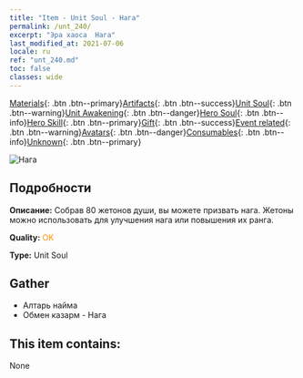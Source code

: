 ```yaml
---
title: "Item - Unit Soul - Нага"
permalink: /unt_240/
excerpt: "Эра хаоса  Нага"
last_modified_at: 2021-07-06
locale: ru
ref: "unt_240.md"
toc: false
classes: wide
---
```

 [Materials](/ItemsRU/){: .btn .btn--primary}[Artifacts](/ItemsRU/Artifacts/){: .btn .btn--success}[Unit Soul](/ItemsRU/UnitSoul/){: .btn .btn--warning}[Unit Awakening](/ItemsRU/UnitAwakening/){: .btn .btn--danger}[Hero Soul](/ItemsRU/HeroSoul/){: .btn .btn--info}[Hero Skill](/ItemsRU/HeroSkill/){: .btn .btn--primary}[Gift](/ItemsRU/Gift/){: .btn .btn--success}[Event related](/ItemsRU/Events/){: .btn .btn--warning}[Avatars](/ItemsRU/Avatars/){: .btn .btn--danger}[Consumables](/ItemsRU/Consumables/){: .btn .btn--info}[Unknown](/ItemsRU/Unknown/){: .btn .btn--primary}

 ![Нага](/images/u/ti_shenv.jpg)

## Подробности
 **Описание:** Собрав 80 жетонов души, вы можете призвать нага. Жетоны можно использовать для улучшения нага или повышения их ранга.

 **Quality:** <span style="color: #FF8C00">OK</span>

 **Type:** Unit Soul

## Gather

*    Алтарь найма 
*    Обмен казарм - Нага 

## This item contains:

  None

